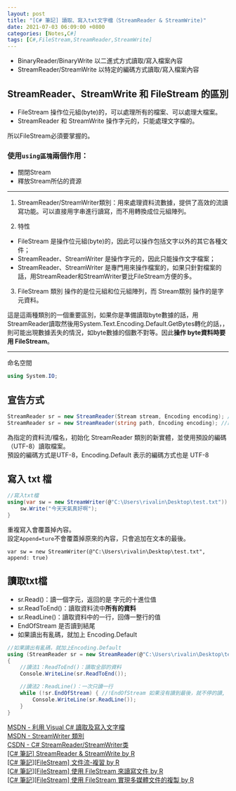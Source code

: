 ```yaml
---
layout: post
title: "[C# 筆記] 讀取、寫入txt文字檔（StreamReader & StreamWrite)"
date: 2021-07-03 06:09:00 +0800
categories: [Notes,C#]
tags: [C#,FileStream,StreamReader,StreamWrite]
---
```


- BinaryReader/BinaryWrite 以二進式方式讀取/寫入檔案內容
- StreamReader/StreamWrite 以特定的編碼方式讀取/寫入檔案內容


## StreamReader、StreamWrite 和 FileStream 的區別

- FileStream 操作位元組(byte)的，可以處理所有的檔案、可以處理大檔案。
- StreamReader 和 StreamWrite 操作字元的，只能處理文字檔的。

所以FileStream必須要掌握的。

### 使用`using區塊`兩個作用：
- 關閉Stream
- 釋放Stream所佔的資源

---

1. StreamReader/StreamWriter類別：用來處理資料流數據，提供了高效的流讀寫功能。可以直接用字串進行讀寫，而不用轉換成位元組陣列。

2. 特性
- FileStream 是操作位元組(byte)的，因此可以操作包括文字以外的其它各種文件；
- StreamReader、StreamWriter 是操作字元的，因此只能操作文字檔案；
- StreamReader、StreamWriter 是專門用來操作檔案的，如果只針對檔案的話，用StreamReader和StreamWriter要比FileStream方便的多。

3. FileStream 類別 操作的是位元組和位元組陣列，而 Stream類別 操作的是字元資料。

這是這兩種類別的一個重要區別，如果你是準備讀取byte數據的話，用StreamReader讀取然後用System.Text.Encoding.Default.GetBytes轉化的話，，則可能出現數據丟失的情況，如byte數據的個數不對等。因此**操作 byte資料時要用 FileStream**。
 
---

命名空間

```c#
using System.IO;
```
## 宣告方式

```c#
StreamReader sr = new StreamReader(Stream stream, Encoding encoding); //資料流,編碼方式
StreamReader sr = new StreamReader(string path, Encoding encoding); //路徑,編碼方式
```
為指定的資料流/檔名，初始化 StreamReader 類別的新實體，並使用預設的編碼（UTF-8）讀取檔案。      
預設的編碼方式是UTF-8，Encoding.Default 表示的編碼方式也是 UTF-8

## 寫入 txt 檔

```c#
//寫入txt檔
using(var sw = new StreamWriter(@"C:\Users\rivalin\Desktop\test.txt")) {
    sw.Write("今天天氣真好啊");
}
```

重複寫入會覆蓋掉內容。  
設定`Append=ture`不會覆蓋掉原來的內容，只會追加在文本的最後。

`var sw = new StreamWriter(@"C:\Users\rivalin\Desktop\test.txt", append: true)`

## 讀取txt檔

- sr.Read()：讀一個字元，返回的是 字元的十進位值
- sr.ReadToEnd()：讀取資料流中**所有的資料**
- sr.ReadLine()：讀取資料中的一行，回傳一整行的值
- EndOfStream 是否讀到結尾
- 如果讀出有亂碼，就加上 Encoding.Default

```c#
//如果讀出有亂碼，就加上Encoding.Default 
using (StreamReader sr = new StreamReader(@"C:\Users\rivalin\Desktop\test.txt", Encoding.Default)) 
{
    //讀法1：ReadToEnd()：讀取全部的資料
    Console.WriteLine(sr.ReadToEnd());

    //讀法2：ReadLine()：一次只讀一行
    while (!sr.EndOfStream) { //!EndOfStream 如果沒有讀到最後，就不停的讀, 不停的輸出
        Console.WriteLine(sr.ReadLine());
    }
}
```

        


[MSDN - 利用 Visual C# 讀取及寫入文字檔](https://learn.microsoft.com/zh-tw/troubleshoot/developer/visualstudio/csharp/language-compilers/read-write-text-file)      
[MSDN - StreamWriter 類別](https://learn.microsoft.com/zh-tw/dotnet/api/system.io.streamwriter?view=net-8.0)      
[CSDN - C# StreamReader/StreamWriter类](https://blog.csdn.net/BYH371256/article/details/89352656)          
[[C# 筆記] StreamReader & StreamWrite  by R](https://riivalin.github.io/posts/2011/01/streamread-streamwrite/)        
[[C# 筆記][FileStream] 文件流-複習  by R](https://riivalin.github.io/posts/2011/02/filestream-1/)       
[[C# 筆記][FileStream] 使用 FileStream 來讀寫文件  by R](https://riivalin.github.io/posts/2011/01/file-stream/)     
[[C# 筆記][FileStream] 使用 FileStream 實現多媒體文件的複製 by R](https://riivalin.github.io/posts/2011/01/filestream-copyfile/)